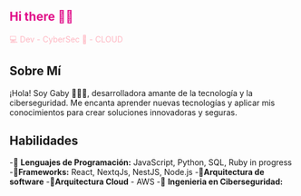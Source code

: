 <h2 style="color: #E10D89;" > Hi there 👋💜</h2>
<p style="color: lightpink">💻 Dev - CyberSec 🔐 - CLOUD </p>

## Sobre Mí
¡Hola! Soy Gaby 👩🏼‍💻, desarrolladora amante de la tecnología y la ciberseguridad. Me encanta aprender nuevas tecnologías y aplicar mis conocimientos para crear soluciones innovadoras y seguras.

## Habilidades
-🌸 **Lenguajes de Programación:** JavaScript, Python, SQL, Ruby in progress
-🌸**Frameworks:** React, NextqJs, NestJS, Node.js 
-🌸**Arquitectura de software**
-🌸**Arquitectura Cloud** - AWS
-🌸 **Ingenieria en Ciberseguridad:** 
<!--
**gabyBot/gabyBot** is a ✨ _special_ ✨ repository because its `README.md` (this file) appears on your GitHub profile.

Here are some ideas to get you started:

- 🔭 I’m currently working on ...
- 🌱 I’m currently learning CyberSec
-  I’m looking to collaborate on ...
- 🤔 I’m looking for help with ...
- 💬 Ask me about ...
- 📫 How to reach me: ...
- 😄 Pronouns: ...
- ⚡ Fun fact: ...
-->
